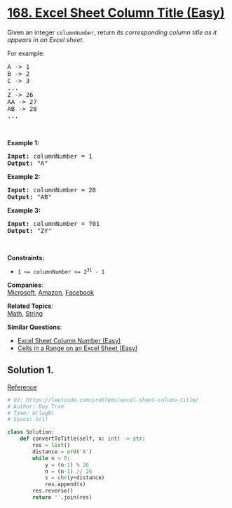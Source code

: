 # [168. Excel Sheet Column Title (Easy)](https://leetcode.com/problems/excel-sheet-column-title/)

<p>Given an integer <code>columnNumber</code>, return <em>its corresponding column title as it appears in an Excel sheet</em>.</p>

<p>For example:</p>

<pre>A -&gt; 1
B -&gt; 2
C -&gt; 3
...
Z -&gt; 26
AA -&gt; 27
AB -&gt; 28 
...
</pre>

<p>&nbsp;</p>
<p><strong>Example 1:</strong></p>

<pre><strong>Input:</strong> columnNumber = 1
<strong>Output:</strong> "A"
</pre>

<p><strong>Example 2:</strong></p>

<pre><strong>Input:</strong> columnNumber = 28
<strong>Output:</strong> "AB"
</pre>

<p><strong>Example 3:</strong></p>

<pre><strong>Input:</strong> columnNumber = 701
<strong>Output:</strong> "ZY"
</pre>

<p>&nbsp;</p>
<p><strong>Constraints:</strong></p>

<ul>
	<li><code>1 &lt;= columnNumber &lt;= 2<sup>31</sup> - 1</code></li>
</ul>

**Companies**:  
[Microsoft](https://leetcode.com/company/microsoft), [Amazon](https://leetcode.com/company/amazon), [Facebook](https://leetcode.com/company/facebook)

**Related Topics**:  
[Math](https://leetcode.com/tag/math/), [String](https://leetcode.com/tag/string/)

**Similar Questions**:

- [Excel Sheet Column Number (Easy)](https://leetcode.com/problems/excel-sheet-column-number/)
- [Cells in a Range on an Excel Sheet (Easy)](https://leetcode.com/problems/cells-in-a-range-on-an-excel-sheet/)

## Solution 1.

[Reference](https://leetcode.com/problems/excel-sheet-column-title/discuss/51404/Python-solution-with-explanation)

```py
# OJ: https://leetcode.com/problems/excel-sheet-column-title/
# Author: Duy Tran
# Time: O(logN)
# Space: O(1)

class Solution:
    def convertToTitle(self, n: int) -> str:
        res = list()
        distance = ord('A')
        while n > 0:
            y = (n-1) % 26
            n = (n-1) // 26
            s = chr(y+distance)
            res.append(s)
        res.reverse()
        return ''.join(res)

```
